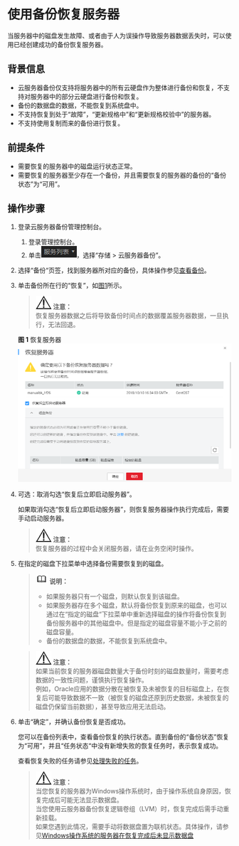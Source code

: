 # 使用备份恢复服务器<a name="ZH-CN_TOPIC_0056584619"></a>

当服务器中的磁盘发生故障、或者由于人为误操作导致服务器数据丢失时，可以使用已经创建成功的备份恢复服务器。

## 背景信息<a name="section55061267104634"></a>

-   云服务器备份仅支持将服务器中的所有云硬盘作为整体进行备份和恢复，不支持对服务器中的部分云硬盘进行备份和恢复。
-   备份的数据盘的数据，不能恢复到系统盘中。
-   不支持恢复到处于“故障”，“更新规格中”和“更新规格校验中”的服务器。
-   不支持使用复制而来的备份进行恢复。

## 前提条件<a name="section17298602104539"></a>

-   需要恢复的服务器中的磁盘运行状态正常。
-   需要恢复的服务器至少存在一个备份，并且需要恢复的服务器的备份的“备份状态”为“可用”。

## 操作步骤<a name="section20267152222857"></a>

1.  登录云服务器备份管理控制台。
    1.  登录管理控制台。
    2.  单击![](figures/list.png)，选择“存储 \> 云服务器备份”。

2.  选择“备份“页签，找到服务器所对应的备份，具体操作参见[查看备份](查看备份.md)。
3.  单击备份所在行的“恢复”，如[图1](#fig010311004314)所示。

    >![](public_sys-resources/icon-notice.gif) **注意：**   
    >恢复服务器数据之后将导致备份时间点的数据覆盖服务器数据，一旦执行，无法回退。  

    **图 1**  恢复服务器<a name="fig010311004314"></a>  
    ![](figures/恢复服务器.png "恢复服务器")

4.  可选：取消勾选“恢复后立即启动服务器”。

    如果取消勾选“恢复后立即启动服务器”，则恢复服务器操作执行完成后，需要手动启动服务器。

    >![](public_sys-resources/icon-notice.gif) **注意：**   
    >恢复服务器的过程中会关闭服务器，请在业务空闲时操作。  

5.  在指定的磁盘下拉菜单中选择备份需要恢复到的磁盘。

    >![](public_sys-resources/icon-note.gif) **说明：**   
    >-   如果服务器只有一个磁盘，则默认恢复到该磁盘。  
    >-   如果服务器存在多个磁盘，默认将备份恢复到原来的磁盘，也可以通过在“指定的磁盘“下拉菜单中重新选择磁盘的操作将备份恢复到备份服务器中的其他磁盘中。但是指定的磁盘容量不能小于之前的磁盘容量。  
    >-   备份的数据盘的数据，不能恢复到系统盘中。  

    >![](public_sys-resources/icon-notice.gif) **注意：**   
    >如果当前恢复的服务器磁盘数量大于备份时刻的磁盘数量时，需要考虑数据的一致性问题，谨慎执行恢复操作。  
    >例如，Oracle应用的数据分散在被恢复及未被恢复的目标磁盘上，在恢复后可能导致数据不一致（被恢复的磁盘还原到历史数据，未被恢复的磁盘仍保留当前数据），甚至导致应用无法启动。  

6.  单击“确定”，并确认备份恢复是否成功。

    您可以在备份列表中，查看备份恢复的执行状态。直到备份的“备份状态”恢复为“可用”，并且“任务状态“中没有新增失败的恢复任务时，表示恢复成功。

    查看恢复失败的任务请参见[处理失败的任务](处理失败的任务.md)。

    >![](public_sys-resources/icon-notice.gif) **注意：**   
    >当您恢复的服务器为Windows操作系统时，由于操作系统自身原因，恢复完成后可能无法显示数据盘。  
    >当您使用云服务器备份恢复逻辑卷组（LVM）时，恢复完成后需手动重新挂载。  
    >如果您遇到此情况，需要手动将数据盘置为联机状态。具体操作，请参见[Windows操作系统的服务器在恢复完成后未显示数据盘](Windows操作系统的服务器在恢复完成后未显示数据盘.md)  


